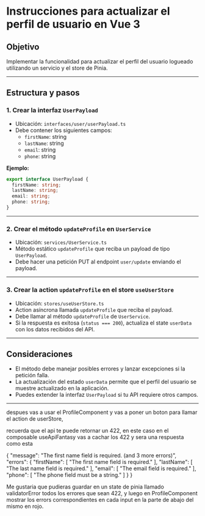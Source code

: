 # Instrucciones para actualizar el perfil de usuario en Vue 3

## Objetivo

Implementar la funcionalidad para actualizar el perfil del usuario logueado utilizando un servicio y el store de Pinia.

---

## Estructura y pasos

### 1. Crear la interfaz `UserPayload`

- Ubicación: `interfaces/user/userPayload.ts`
- Debe contener los siguientes campos:
  - `firstName`: string
  - `lastName`: string
  - `email`: string
  - `phone`: string

**Ejemplo:**
```typescript
export interface UserPayload {
  firstName: string;
  lastName: string;
  email: string;
  phone: string;
}
```

---

### 2. Crear el método `updateProfile` en `UserService`

- Ubicación: `services/UserService.ts`
- Método estático `updateProfile` que reciba un payload de tipo `UserPayload`.
- Debe hacer una petición PUT al endpoint `user/update` enviando el payload.



---

### 3. Crear la action `updateProfile` en el store `useUserStore`

- Ubicación: `stores/useUserStore.ts`
- Action asíncrona llamada `updateProfile` que reciba el payload.
- Debe llamar al método `updateProfile` de `UserService`.
- Si la respuesta es exitosa (`status === 200`), actualiza el state `userData` con los datos recibidos del API.



---

## Consideraciones

- El método debe manejar posibles errores y lanzar excepciones si la petición falla.
- La actualización del estado `userData` permite que el perfil del usuario se muestre actualizado en la aplicación.
- Puedes extender la interfaz `UserPayload` si tu API requiere otros campos.

---


despues vas a usar el ProfileComponent y vas a poner un boton para llamar el action de userStore, 

recuerda que el api te puede retornar un 422, en este caso en el composable useApiFantasy vas a cachar los 422
y sera una respuesta como esta

{
    "message": "The first name field is required. (and 3 more errors)",
    "errors": {
        "firstName": [
            "The first name field is required."
        ],
        "lastName": [
            "The last name field is required."
        ],
        "email": [
            "The email field is required."
        ],
        "phone": [
            "The phone field must be a string."
        ]
    }
}

Me gustaria que pudieras guardar en un state de pinia llamado validatorError todos los errores que sean 422,  y luego en ProfileComponent mostrar los errors correspondientes en cada input en la parte de abajo del mismo en rojo.


